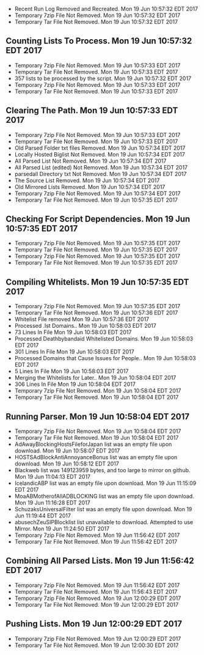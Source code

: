 * Recent Run Log Removed and Recreated. Mon 19 Jun 10:57:32 EDT 2017
* Temporary 7zip File Not Removed. Mon 19 Jun 10:57:32 EDT 2017
* Temporary Tar File Not Removed. Mon 19 Jun 10:57:32 EDT 2017

## Counting Lists To Process. Mon 19 Jun 10:57:32 EDT 2017
* Temporary 7zip File Not Removed. Mon 19 Jun 10:57:33 EDT 2017
* Temporary Tar File Not Removed. Mon 19 Jun 10:57:33 EDT 2017
* 	357 lists to be processed by the script. Mon 19 Jun 10:57:32 EDT 2017
* Temporary 7zip File Not Removed. Mon 19 Jun 10:57:33 EDT 2017
* Temporary Tar File Not Removed. Mon 19 Jun 10:57:33 EDT 2017

## Clearing The Path. Mon 19 Jun 10:57:33 EDT 2017
* Temporary 7zip File Not Removed. Mon 19 Jun 10:57:33 EDT 2017
* Temporary Tar File Not Removed. Mon 19 Jun 10:57:33 EDT 2017
* Old Parsed Folder txt files Removed. Mon 19 Jun 10:57:34 EDT 2017
* Locally Hosted Biglist Not Removed. Mon 19 Jun 10:57:34 EDT 2017
* All Parsed List Not Removed. Mon 19 Jun 10:57:34 EDT 2017
* All Parsed List (edited) Not Removed. Mon 19 Jun 10:57:34 EDT 2017
* parsedall Directory txt Not Removed. Mon 19 Jun 10:57:34 EDT 2017
* The Source List Removed. Mon 19 Jun 10:57:34 EDT 2017
* Old Mirrored Lists Removed. Mon 19 Jun 10:57:34 EDT 2017
* Temporary 7zip File Not Removed. Mon 19 Jun 10:57:34 EDT 2017
* Temporary Tar File Not Removed. Mon 19 Jun 10:57:35 EDT 2017

## Checking For Script Dependencies. Mon 19 Jun 10:57:35 EDT 2017
* Temporary 7zip File Not Removed. Mon 19 Jun 10:57:35 EDT 2017
* Temporary Tar File Not Removed. Mon 19 Jun 10:57:35 EDT 2017
* Temporary 7zip File Not Removed. Mon 19 Jun 10:57:35 EDT 2017
* Temporary Tar File Not Removed. Mon 19 Jun 10:57:35 EDT 2017

## Compiling Whitelists. Mon 19 Jun 10:57:35 EDT 2017
* Temporary 7zip File Not Removed. Mon 19 Jun 10:57:35 EDT 2017
* Temporary Tar File Not Removed. Mon 19 Jun 10:57:36 EDT 2017
* Whitelist File removed Mon 19 Jun 10:57:36 EDT 2017
* Processed .lst Domains.. Mon 19 Jun 10:58:03 EDT 2017
* 	73 Lines In File Mon 19 Jun 10:58:03 EDT 2017
* Processed Deathbybandaid Whitelisted Domains. Mon 19 Jun 10:58:03 EDT 2017
* 	301 Lines In File Mon 19 Jun 10:58:03 EDT 2017
* Processed Domains that Cause Issues for People.. Mon 19 Jun 10:58:03 EDT 2017
* 	5 Lines In File Mon 19 Jun 10:58:03 EDT 2017
* Merging the Whitelists for Later.. Mon 19 Jun 10:58:04 EDT 2017
* 	306 Lines In File Mon 19 Jun 10:58:04 EDT 2017
* Temporary 7zip File Not Removed. Mon 19 Jun 10:58:04 EDT 2017
* Temporary Tar File Not Removed. Mon 19 Jun 10:58:04 EDT 2017

## Running Parser. Mon 19 Jun 10:58:04 EDT 2017
* Temporary 7zip File Not Removed. Mon 19 Jun 10:58:04 EDT 2017
* Temporary Tar File Not Removed. Mon 19 Jun 10:58:04 EDT 2017
* AdAwayBlockingHostsFileforJapan list was an empty file upon download. Mon 19 Jun 10:58:07 EDT 2017
* HOSTSAdBlockAntiAnnoyanceBonus list was an empty file upon download. Mon 19 Jun 10:58:12 EDT 2017
* Blackweb list was 149123959 bytes, and too large to mirror on github. Mon 19 Jun 11:04:13 EDT 2017
* IcelandicABP list was an empty file upon download. Mon 19 Jun 11:15:09 EDT 2017
* MoaABMotherofAllADBLOCKING list was an empty file upon download. Mon 19 Jun 11:16:28 EDT 2017
* SchuzaksUniversalFilter list was an empty file upon download. Mon 19 Jun 11:19:44 EDT 2017
* abusechZeuSIPBlocklist list unavailable to download. Attempted to use Mirror. Mon 19 Jun 11:24:50 EDT 2017
* Temporary 7zip File Not Removed. Mon 19 Jun 11:56:42 EDT 2017
* Temporary Tar File Not Removed. Mon 19 Jun 11:56:42 EDT 2017

## Combining All Parsed Lists. Mon 19 Jun 11:56:42 EDT 2017
* Temporary 7zip File Not Removed. Mon 19 Jun 11:56:42 EDT 2017
* Temporary Tar File Not Removed. Mon 19 Jun 11:56:43 EDT 2017
* Temporary 7zip File Not Removed. Mon 19 Jun 12:00:29 EDT 2017
* Temporary Tar File Not Removed. Mon 19 Jun 12:00:29 EDT 2017

## Pushing Lists. Mon 19 Jun 12:00:29 EDT 2017
* Temporary 7zip File Not Removed. Mon 19 Jun 12:00:29 EDT 2017
* Temporary Tar File Not Removed. Mon 19 Jun 12:00:30 EDT 2017
